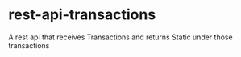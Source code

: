 # rest-api-transactions
A rest api that receives Transactions and returns Static under those transactions
